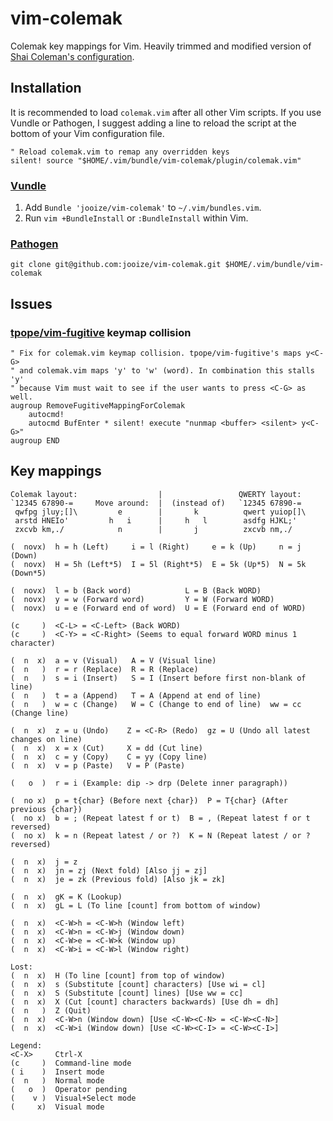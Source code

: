 vim-colemak
===========

Colemak key mappings for Vim. Heavily trimmed and modified version of [Shai Coleman's configuration](http://colemak.com/pub/vim/colemak.vim).

Installation
------------

It is recommended to load `colemak.vim` after all other Vim scripts. If you use Vundle or Pathogen, I suggest adding a line to reload the script at the bottom of your Vim configuration file.

    " Reload colemak.vim to remap any overridden keys
    silent! source "$HOME/.vim/bundle/vim-colemak/plugin/colemak.vim"

### [Vundle](https://github.com/gmarik/vundle)

1. Add `Bundle 'jooize/vim-colemak'` to `~/.vim/bundles.vim`.
2. Run `vim +BundleInstall` or `:BundleInstall` within Vim.

### [Pathogen](https://github.com/tpope/vim-pathogen)

    git clone git@github.com:jooize/vim-colemak.git $HOME/.vim/bundle/vim-colemak

Issues
------

### [tpope/vim-fugitive](https://github.com/tpope/vim-fugitive) keymap collision

    " Fix for colemak.vim keymap collision. tpope/vim-fugitive's maps y<C-G>
    " and colemak.vim maps 'y' to 'w' (word). In combination this stalls 'y'
    " because Vim must wait to see if the user wants to press <C-G> as well.
    augroup RemoveFugitiveMappingForColemak
        autocmd!
        autocmd BufEnter * silent! execute "nunmap <buffer> <silent> y<C-G>"
    augroup END

Key mappings
------------

    Colemak layout:                  |                 QWERTY layout:
    `12345 67890-=     Move around:  |  (instead of)   `12345 67890-=
     qwfpg jluy;[]\         e        |       k          qwert yuiop[]\
     arstd HNEIo'         h   i      |     h   l        asdfg HJKL;'
     zxcvb km,./            n        |       j          zxcvb nm,./
 
    (  novx)  h = h (Left)     i = l (Right)     e = k (Up)     n = j (Down)
    (  novx)  H = 5h (Left*5)  I = 5l (Right*5)  E = 5k (Up*5)  N = 5k (Down*5)
 
    (  novx)  l = b (Back word)            L = B (Back WORD)
    (  novx)  y = w (Forward word)         Y = W (Forward WORD)
    (  novx)  u = e (Forward end of word)  U = E (Forward end of WORD)
 
    (c     )  <C-L> = <C-Left> (Back WORD)
    (c     )  <C-Y> = <C-Right> (Seems to equal forward WORD minus 1 character)
 
    (  n  x)  a = v (Visual)   A = V (Visual line)
    (  n   )  r = r (Replace)  R = R (Replace)
    (  n   )  s = i (Insert)   S = I (Insert before first non-blank of line)
    (  n   )  t = a (Append)   T = A (Append at end of line)
    (  n   )  w = c (Change)   W = C (Change to end of line)  ww = cc (Change line)
 
    (  n  x)  z = u (Undo)    Z = <C-R> (Redo)  gz = U (Undo all latest changes on line)
    (  n  x)  x = x (Cut)     X = dd (Cut line)
    (  n  x)  c = y (Copy)    C = yy (Copy line)
    (  n  x)  v = p (Paste)   V = P (Paste)
 
    (   o  )  r = i (Example: dip -> drp (Delete inner paragraph))
 
    (  no x)  p = t{char} (Before next {char})  P = T{char} (After previous {char})
    (  no x)  b = ; (Repeat latest f or t)  B = , (Repeat latest f or t reversed)
    (  no x)  k = n (Repeat latest / or ?)  K = N (Repeat latest / or ? reversed)
 
    (  n  x)  j = z
    (  n  x)  jn = zj (Next fold) [Also jj = zj]
    (  n  x)  je = zk (Previous fold) [Also jk = zk]
 
    (  n  x)  gK = K (Lookup)
    (  n  x)  gL = L (To line [count] from bottom of window)
 
    (  n  x)  <C-W>h = <C-W>h (Window left)
    (  n  x)  <C-W>n = <C-W>j (Window down)
    (  n  x)  <C-W>e = <C-W>k (Window up)
    (  n  x)  <C-W>i = <C-W>l (Window right)
 
    Lost:
    (  n  x)  H (To line [count] from top of window)
    (  n  x)  s (Substitute [count] characters) [Use wi = cl]
    (  n  x)  S (Substitute [count] lines) [Use ww = cc]
    (  n  x)  X (Cut [count] characters backwards) [Use dh = dh]
    (  n   )  Z (Quit)
    (  n  x)  <C-W>n (Window down) [Use <C-W><C-N> = <C-W><C-N>]
    (  n  x)  <C-W>i (Window down) [Use <C-W><C-I> = <C-W><C-I>]
 
    Legend:
    <C-X>     Ctrl-X
    (c     )  Command-line mode
    ( i    )  Insert mode
    (  n   )  Normal mode
    (   o  )  Operator pending
    (    v )  Visual+Select mode
    (     x)  Visual mode

